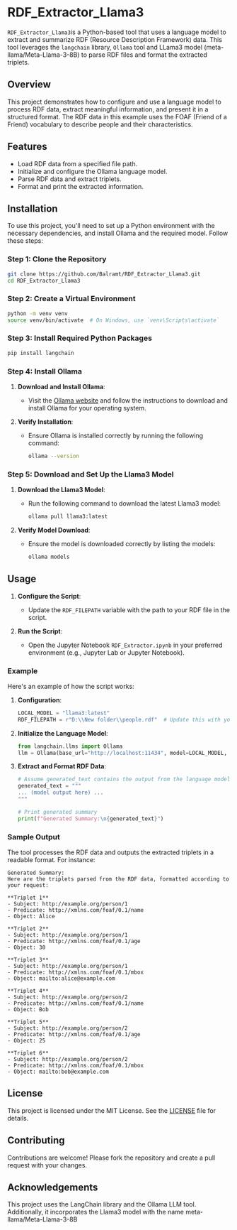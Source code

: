 # RDF_Extractor_Llama3

`RDF_Extractor_Llama3`is a Python-based tool that uses a language model to extract and summarize RDF (Resource Description Framework) data. This tool leverages the `langchain` library, `Ollama` tool and LLama3 model (meta-llama/Meta-Llama-3-8B) to parse RDF files and format the extracted triplets.

## Overview

This project demonstrates how to configure and use a language model to process RDF data, extract meaningful information, and present it in a structured format. The RDF data in this example uses the FOAF (Friend of a Friend) vocabulary to describe people and their characteristics.

## Features

- Load RDF data from a specified file path.
- Initialize and configure the Ollama language model.
- Parse RDF data and extract triplets.
- Format and print the extracted information.

## Installation

To use this project, you'll need to set up a Python environment with the necessary dependencies, and install Ollama and the required model. Follow these steps:

### Step 1: Clone the Repository

```bash
git clone https://github.com/Balramt/RDF_Extractor_Llama3.git
cd RDF_Extractor_Llama3
```

### Step 2: Create a Virtual Environment

```bash
python -m venv venv
source venv/bin/activate  # On Windows, use `venv\Scripts\activate`
```

### Step 3: Install Required Python Packages

```bash
pip install langchain
```

### Step 4: Install Ollama

1. **Download and Install Ollama**:
    - Visit the [Ollama website](https://ollama.ai/) and follow the instructions to download and install Ollama for your operating system.
    
2. **Verify Installation**:
    - Ensure Ollama is installed correctly by running the following command:
      ```bash
      ollama --version
      ```

### Step 5: Download and Set Up the Llama3 Model

1. **Download the Llama3 Model**:
    - Run the following command to download the latest Llama3 model:
      ```bash
      ollama pull llama3:latest
      ```

2. **Verify Model Download**:
    - Ensure the model is downloaded correctly by listing the models:
      ```bash
      ollama models
      ```

## Usage

1. **Configure the Script**:
   - Update the `RDF_FILEPATH` variable with the path to your RDF file in the script.

2. **Run the Script**:
   - Open the Jupyter Notebook `RDF_Extractor.ipynb` in your preferred environment (e.g., Jupyter Lab or Jupyter Notebook).

### Example

Here's an example of how the script works:

1. **Configuration**:
   ```python
   LOCAL_MODEL = "llama3:latest"
   RDF_FILEPATH = r"D:\\New folder\\people.rdf"  # Update this with your RDF file path
   ```

2. **Initialize the Language Model**:
   ```python
   from langchain.llms import Ollama
   llm = Ollama(base_url="http://localhost:11434", model=LOCAL_MODEL, verbose=True)
   ```

3. **Extract and Format RDF Data**:
   ```python
   # Assume generated_text contains the output from the language model
   generated_text = """
   ... (model output here) ...
   """
   
   # Print generated summary
   print(f"Generated Summary:\n{generated_text}")
   ```

### Sample Output

The tool processes the RDF data and outputs the extracted triplets in a readable format. For instance:

```
Generated Summary:
Here are the triplets parsed from the RDF data, formatted according to your request:

**Triplet 1**
- Subject: http://example.org/person/1
- Predicate: http://xmlns.com/foaf/0.1/name
- Object: Alice

**Triplet 2**
- Subject: http://example.org/person/1
- Predicate: http://xmlns.com/foaf/0.1/age
- Object: 30

**Triplet 3**
- Subject: http://example.org/person/1
- Predicate: http://xmlns.com/foaf/0.1/mbox
- Object: mailto:alice@example.com

**Triplet 4**
- Subject: http://example.org/person/2
- Predicate: http://xmlns.com/foaf/0.1/name
- Object: Bob

**Triplet 5**
- Subject: http://example.org/person/2
- Predicate: http://xmlns.com/foaf/0.1/age
- Object: 25

**Triplet 6**
- Subject: http://example.org/person/2
- Predicate: http://xmlns.com/foaf/0.1/mbox
- Object: mailto:bob@example.com
```

## License

This project is licensed under the MIT License. See the [LICENSE](LICENSE) file for details.

## Contributing

Contributions are welcome! Please fork the repository and create a pull request with your changes.

## Acknowledgements

This project uses the LangChain library and the Ollama LLM tool. Additionally, it incorporates the Llama3 model with the name meta-llama/Meta-Llama-3-8B
